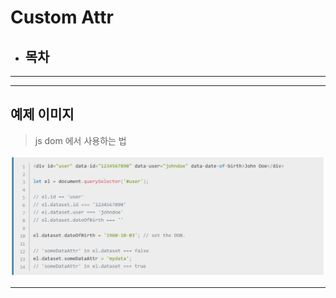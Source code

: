# Custom Attr

* ## 목차

---

---

## 예제 이미지

> js dom 에서 사용하는 법

![예제 이미지](./img/1.PNG "js dom 에서 사용하는 법")

---

